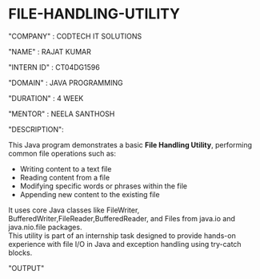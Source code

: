 # FILE-HANDLING-UTILITY

"COMPANY" : CODTECH IT SOLUTIONS

"NAME"    : RAJAT KUMAR

"INTERN ID"  : CT04DG1596

"DOMAIN" : JAVA PROGRAMMING

"DURATION" : 4 WEEK

"MENTOR" : NEELA SANTHOSH

"DESCRIPTION":

This Java program demonstrates a basic **File Handling Utility**, performing common file operations such as:

- Writing content to a text file
- Reading content from a file
- Modifying specific words or phrases within the file
- Appending new content to the existing file

It uses core Java classes like FileWriter, BufferedWriter,FileReader,BufferedReader, and Files from java.io and java.nio.file packages.  
This utility is part of an internship task designed to provide hands-on experience with file I/O in Java and exception handling using try-catch blocks.

"OUTPUT"







